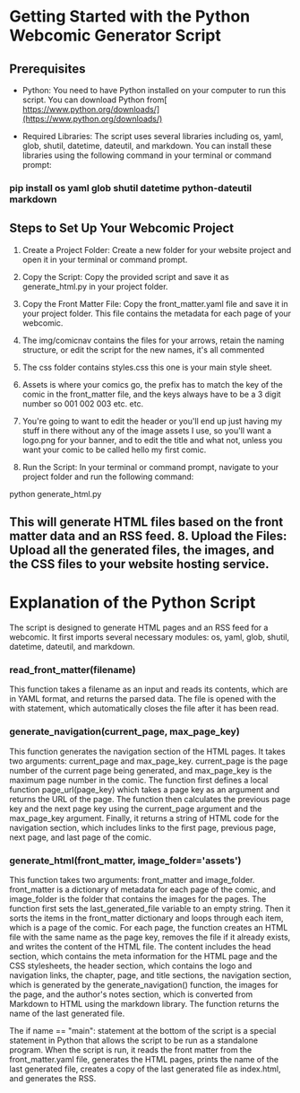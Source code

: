 Getting Started with the Python Webcomic Generator Script
=========================================================

Prerequisites
-------------

-   Python: You need to have Python installed on your computer to run this script. You can download Python from[ https://www.python.org/downloads/](https://www.python.org/downloads/)

-   Required Libraries: The script uses several libraries including os, yaml, glob, shutil, datetime, dateutil, and markdown. You can install these libraries using the following command in your terminal or command prompt:

### pip install os yaml glob shutil datetime python-dateutil markdown

Steps to Set Up Your Webcomic Project
-------------------------------------

1.  Create a Project Folder: Create a new folder for your website project and open it in your terminal or command prompt.

2.  Copy the Script: Copy the provided script and save it as generate_html.py in your project folder.

3.  Copy the Front Matter File: Copy the front_matter.yaml file and save it in your project folder. This file contains the metadata for each page of your webcomic.

4. The img/comicnav contains the files for your arrows, retain the naming structure, or edit the script for the new names, it's all commented

5. The css folder contains styles.css this one is your main style sheet.

6. Assets is where your comics go, the prefix has to match the key of the comic in the front_matter file, and the keys always have to be a 3 digit number so 001 002 003 etc. etc.

7. You're going to want to edit the header or you'll end up just having my stuff in there without any of the image assets I use, so you'll want a logo.png for your banner, and to edit the title and what not, unless you want your comic to be called hello my first comic.

7.  Run the Script: In your terminal or command prompt, navigate to your project folder and run the following command:

python generate_html.py

This will generate HTML files based on the front matter data and an RSS feed. 8. Upload the Files: Upload all the generated files, the images, and the CSS files to your website hosting service.
-------------------------------------------------------------------------------------------------------------------------------------------------------------------------------------------------

Explanation of the Python Script
================================

The script is designed to generate HTML pages and an RSS feed for a webcomic. It first imports several necessary modules: os, yaml, glob, shutil, datetime, dateutil, and markdown.

### read_front_matter(filename)

This function takes a filename as an input and reads its contents, which are in YAML format, and returns the parsed data. The file is opened with the with statement, which automatically closes the file after it has been read.

### generate_navigation(current_page, max_page_key)

This function generates the navigation section of the HTML pages. It takes two arguments: current_page and max_page_key. current_page is the page number of the current page being generated, and max_page_key is the maximum page number in the comic. The function first defines a local function page_url(page_key) which takes a page key as an argument and returns the URL of the page. The function then calculates the previous page key and the next page key using the current_page argument and the max_page_key argument. Finally, it returns a string of HTML code for the navigation section, which includes links to the first page, previous page, next page, and last page of the comic.

### generate_html(front_matter, image_folder='assets')

This function takes two arguments: front_matter and image_folder. front_matter is a dictionary of metadata for each page of the comic, and image_folder is the folder that contains the images for the pages. The function first sets the last_generated_file variable to an empty string. Then it sorts the items in the front_matter dictionary and loops through each item, which is a page of the comic. For each page, the function creates an HTML file with the same name as the page key, removes the file if it already exists, and writes the content of the HTML file. The content includes the head section, which contains the meta information for the HTML page and the CSS stylesheets, the header section, which contains the logo and navigation links, the chapter, page, and title sections, the navigation section, which is generated by the generate_navigation() function, the images for the page, and the author's notes section, which is converted from Markdown to HTML using the markdown library. The function returns the name of the last generated file.

The if name == "main": statement at the bottom of the script is a special statement in Python that allows the script to be run as a standalone program. When the script is run, it reads the front matter from the front_matter.yaml file, generates the HTML pages, prints the name of the last generated file, creates a copy of the last generated file as index.html, and generates the RSS.
